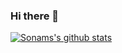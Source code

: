 ### Hi there 👋

[![Sonams's github stats](https://github-readme-stats.vercel.app/api?username=sonamghosh)](https://github.com/anuraghazra/github-readme-stats)


<!--
**sonamghosh/sonamghosh** is a ✨ _special_ ✨ repository because its `README.md` (this file) appears on your GitHub profile.

Here are some ideas to get you started:

- 🔭 I’m currently working on ...
- 🌱 I’m currently learning ...
- 👯 I’m looking to collaborate on ...
- 🤔 I’m looking for help with ...
- 💬 Ask me about ...
- 📫 How to reach me: ...
- 😄 Pronouns: ...
- ⚡ Fun fact: ...
-->
